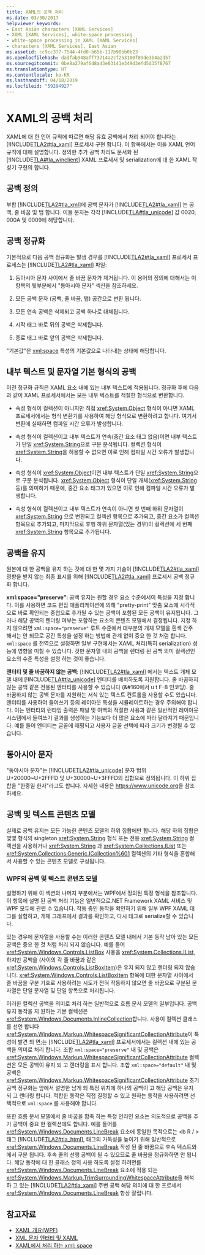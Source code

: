 ```yaml
---
title: XAML의 공백 처리
ms.date: 03/30/2017
helpviewer_keywords:
- East Asian characters [XAML Services]
- XAML [XAML Services], white-space processing
- white-space processing in XAML [XAML Services]
- characters [XAML Services], East Asian
ms.assetid: cc9cc377-7544-4fd0-b65b-117b90bb0b23
ms.openlocfilehash: dadfab948aff73714a2cf253100f89de3b4a2d57
ms.sourcegitcommit: 0be8a279af6d8a43e03141e349d3efd5d35f8767
ms.translationtype: HT
ms.contentlocale: ko-KR
ms.lasthandoff: 04/18/2019
ms.locfileid: "59294927"
---
```

# <a name="white-space-processing-in-xaml"></a>XAML의 공백 처리
XAML에 대 한 언어 규칙에 따르면 해당 유효 공백에서 처리 되어야 합니다는 [!INCLUDE[TLA2#tla_xaml](../../../includes/tla2sharptla-xaml-md.md)] 프로세서 구현 합니다. 이 항목에서는 이들 XAML 언어 규칙에 대해 설명합니다. 정의한 추가 공백 처리도 문서화 된 [!INCLUDE[TLA#tla_winclient](../../../includes/tlasharptla-winclient-md.md)] XAML 프로세서 및 serialization에 대 한 XAML 작성기 구현의 합니다.  
  
<a name="whitespace_definition"></a>   
## <a name="white-space-definition"></a>공백 정의  
 부합 [!INCLUDE[TLA2#tla_xml](../../../includes/tla2sharptla-xml-md.md)]에 공백 문자가 [!INCLUDE[TLA2#tla_xaml](../../../includes/tla2sharptla-xaml-md.md)] 는 공백, 줄 바꿈 및 탭 합니다. 이들 문자는 각각 [!INCLUDE[TLA#tla_unicode](../../../includes/tlasharptla-unicode-md.md)] 값 0020, 000A 및 0009에 해당합니다.  
  
<a name="whitespace_normalization"></a>   
## <a name="white-space-normalization"></a>공백 정규화  
 기본적으로 다음 공백 정규화는 발생 경우를 [!INCLUDE[TLA2#tla_xaml](../../../includes/tla2sharptla-xaml-md.md)] 프로세서 프로세스는 [!INCLUDE[TLA2#tla_xaml](../../../includes/tla2sharptla-xaml-md.md)] 파일:  
  
1. 동아시아 문자 사이에서 줄 바꿈 문자가 제거됩니다. 이 용어의 정의에 대해서는 이 항목의 뒷부분에서 "동아시아 문자" 섹션을 참조하세요.  
  
2. 모든 공백 문자 (공백, 줄 바꿈, 탭) 공간으로 변환 됩니다.  
  
3. 모든 연속 공백은 삭제되고 공백 하나로 대체됩니다.  
  
4. 시작 태그 바로 뒤의 공백은 삭제됩니다.  
  
5. 종료 태그 바로 앞의 공백은 삭제됩니다.  
  
 "기본값"은 [xml:space](xml-space-handling-in-xaml.md) 특성의 기본값으로 나타내는 상태에 해당합니다.  
  
<a name="whitespace_in_inner_text_and_string_primitives"></a>   
## <a name="white-space-in-inner-text-and-string-primitives"></a>내부 텍스트 및 문자열 기본 형식의 공백  
 이전 정규화 규칙은 XAML 요소 내에 있는 내부 텍스트에 적용됩니다. 정규화 후에 다음과 같이 XAML 프로세서에서는 모든 내부 텍스트를 적절한 형식으로 변환합니다.  
  
-   속성 형식이 컬렉션이 아니지만 직접 <xref:System.Object> 형식이 아니면 XAML 프로세서에서는 형식 변환기를 사용하여 해당 형식으로 변환하려고 합니다. 여기서 변환에 실패하면 컴파일 시간 오류가 발생합니다.  
  
-   속성 형식이 컬렉션이고 내부 텍스트가 연속(중간 요소 태그 없음)이면 내부 텍스트가 단일 <xref:System.String>으로 구문 분석됩니다. 컬렉션 형식이 <xref:System.String>을 허용할 수 없으면 이로 인해 컴파일 시간 오류가 발생합니다.  
  
-   속성 형식이 <xref:System.Object>이면 내부 텍스트가 단일 <xref:System.String>으로 구문 분석됩니다. <xref:System.Object> 형식이 단일 개체(<xref:System.String> 등)를 의미하기 때문에, 중간 요소 태그가 있으면 이로 인해 컴파일 시간 오류가 발생합니다.  
  
-   속성 형식이 컬렉션이고 내부 텍스트가 연속이 아니면 첫 번째 하위 문자열이 <xref:System.String> 으로 변환되고 컬렉션 항목으로 추가되고, 중간 요소가 컬렉션 항목으로 추가되고, 마지막으로 후행 하위 문자열(있는 경우)이 컬렉션에 세 번째 <xref:System.String> 항목으로 추가됩니다.  
  
<a name="preserving_whitespace"></a>   
## <a name="preserving-white-space"></a>공백을 유지  
 원본에 대 한 공백을 유지 하는 것에 대 한 몇 가지 기술이 [!INCLUDE[TLA2#tla_xaml](../../../includes/tla2sharptla-xaml-md.md)] 영향을 받지 않는 최종 표시를 위해 [!INCLUDE[TLA2#tla_xaml](../../../includes/tla2sharptla-xaml-md.md)] 프로세서 공백 정규화 합니다.  
  
 **xml:space="preserve"**: 공백 유지는 원할 경우 요소 수준에서이 특성을 지정 합니다. 이를 사용하면 코드 편집 애플리케이션에 의해 "pretty-print" 맞춤 요소에 시각적으로 바로 확인되는 중첩으로 추가될 수 있는 공백이 포함된 모든 공백이 유지됩니다. 그러나 해당 공백의 렌더링 여부는 포함하는 요소의 콘텐츠 모델에서 결정됩니다. 지정 하지 않으려면 `xml:space="preserve"` 루트 수준에서 대부분의 개체 모델을 흰색 간주 해서는 안 되므로 공간 특성을 설정 하는 방법에 관계 없이 중요 한 것 처럼 합니다. `xml:space` 를 전역으로 설정하면 일부 구현에서는 XAML 처리(특히 serialization) 성능에 영향을 미칠 수 있습니다. 것만 문자열 내의 공백을 렌더링 된 공백 의미 컬렉션인 요소의 수준 특성을 설정 하는 것이 좋습니다.  
  
 **엔터티 및 줄 바꿈하지 않는 공백**: [!INCLUDE[TLA2#tla_xaml](../../../includes/tla2sharptla-xaml-md.md)] 에서는 텍스트 개체 모델 내에 [!INCLUDE[TLA#tla_unicode](../../../includes/tlasharptla-unicode-md.md)] 엔터티를 배치하도록 지원합니다. 줄 바꿈하지 않는 공백 같은 전용된 엔터티를 사용할 수 있습니다 (&\#160에서 u t F-8 인코딩). 줄 바꿈하지 않는 공백 문자를 지원하는 서식 있는 텍스트 컨트롤을 사용할 수도 있습니다. 엔터티를 사용하여 들여쓰기 등의 레이아웃 특성을 시뮬레이트하는 경우 주의해야 합니다. 이는 엔터티의 런타임 출력은 패널 및 여백의 적절한 사용과 같은 일반적인 레이아웃 시스템에서 들여쓰기 결과를 생성하는 기능보다 더 많은 요소에 따라 달라지기 때문입니다. 예를 들어 엔터티는 글꼴에 매핑되고 사용자 글꼴 선택에 따라 크기가 변경될 수 있습니다.  
  
<a name="east_asian_characters"></a>   
## <a name="east-asian-characters"></a>동아시아 문자  
 "동아시아 문자"는 [!INCLUDE[TLA2#tla_unicode](../../../includes/tla2sharptla-unicode-md.md)] 문자 범위 U+20000~U+2FFFD 및 U+30000~U+3FFFD의 집합으로 정의됩니다. 이 하위 집합을 "한중일 한자"라고도 합니다. 자세한 내용은 <https://www.unicode.org>을 참조하세요.  
  
<a name="whitespace_and_text_content_models"></a>   
## <a name="white-space-and-text-content-models"></a>공백 및 텍스트 콘텐츠 모델  
 실제로 공백 유지는 모든 가능한 콘텐츠 모델의 하위 집합에만 합니다. 해당 하위 집합은 몇몇 형식의 singleton <xref:System.String> 형식 또는 전용 <xref:System.String> 컬렉션을 사용하거나 <xref:System.String> 과 <xref:System.Collections.IList> 또는 <xref:System.Collections.Generic.ICollection%601> 컬렉션의 기타 형식을 혼합해서 사용할 수 있는 콘텐츠 모델로 구성됩니다.  
  
### <a name="white-space-and-text-content-models-in-wpf"></a>WPF의 공백 및 텍스트 콘텐츠 모델  
 설명하기 위해 이 섹션의 나머지 부분에서는 WPF에서 정의된 특정 형식을 참조합니다. 이 항목에 설명 된 공백 처리 기능은 일반적으로.NET Framework XAML 서비스 및 WPF 모두에 관련 수 있습니다. 작동 중인 동작을 확인하기 위해 일부 WPF XAML 태그를 실험하고, 개체 그래프에서 결과를 확인하고, 다시 태그로 serialize할 수 있습니다.  
  
 있는 경우에 문자열을 사용할 수는 이러한 콘텐츠 모델 내에서 기본 동작 남아 있는 모든 공백은 중요 한 것 처럼 처리 되지 않습니다. 예를 들어 <xref:System.Windows.Controls.ListBox> 사용을 <xref:System.Collections.IList>, 하지만 공백을 (사이의 각 줄 바꿈과 같은 <xref:System.Windows.Controls.ListBoxItem>)은 유지 되지 않고 렌더링 되지 않습니다. <xref:System.Windows.Controls.ListBoxItem> 항목에 대한 문자열 사이에서 줄 바꿈을 구분 기호로 사용하려는 시도가 전혀 작동하지 않으면 줄 바꿈으로 구분된 문자열은 단일 문자열 및 단일 항목으로 처리됩니다.  
  
 이러한 컬렉션 공백을 의미로 처리 하는 일반적으로 흐름 문서 모델의 일부입니다. 공백 유지 동작을 지 원하는 기본 컬렉션은 <xref:System.Windows.Documents.InlineCollection>합니다. 사용이 컬렉션 클래스를 선언 합니다 <xref:System.Windows.Markup.WhitespaceSignificantCollectionAttribute>이 특성이 발견 되 면;는 [!INCLUDE[TLA2#tla_xaml](../../../includes/tla2sharptla-xaml-md.md)] 프로세서에서는 컬렉션 내에 있는 공백을 의미로 처리 합니다. 조합 `xml:space="preserve"` 내 및 공백은 <xref:System.Windows.Markup.WhitespaceSignificantCollectionAttribute> 컬렉션은 모든 공백이 유지 되 고 렌더링을 표시 합니다. 조합 `xml:space="default"` 내 및 공백은 <xref:System.Windows.Markup.WhitespaceSignificantCollectionAttribute> 초기 공백 정규화는 앞에서 설명한 남게 되 특정 위치에 하나의 공백이 고 해당 공백은 유지 되 고 렌더링 합니다. 적합한 동작은 직접 결정할 수 있고 원하는 동작을 사용하려면 선택적으로 `xml:space` 를 사용해야 합니다.  
  
 또한 흐름 문서 모델에서 줄 바꿈을 함축 하는 특정 인라인 요소는 의도적으로 공백을 추가 공백이 중요 한 컬렉션에도 합니다. 예를 들어를 <xref:System.Windows.Documents.LineBreak> 요소에 동일한 목적으로는 \<b R / > 태그 [!INCLUDE[TLA2#tla_html](../../../includes/tla2sharptla-html-md.md)], 태그의 가독성을 높이기 위해 일반적으로 <xref:System.Windows.Documents.LineBreak> 작성 된 줄 바꿈으로 후속 텍스트와에서 구분 됩니다. 후속 줄의 선행 공백이 될 수 있으므로 줄 바꿈을 정규화하면 안 됩니다. 해당 동작에 대 한 클래스 정의 사용 하도록 설정 하려면를 <xref:System.Windows.Documents.LineBreak> 요소에 적용 되는 <xref:System.Windows.Markup.TrimSurroundingWhitespaceAttribute>을 해석 하 고 있는 [!INCLUDE[TLA2#tla_xaml](../../../includes/tla2sharptla-xaml-md.md)] 주변 공백 해당 의미에 대 한 프로세서 <xref:System.Windows.Documents.LineBreak> 항상 잘립니다.  
  
## <a name="see-also"></a>참고자료

- [XAML 개요(WPF)](../wpf/advanced/xaml-overview-wpf.md)
- [XML 문자 엔터티 및 XAML](xml-character-entities-and-xaml.md)
- [XAML에서 처리 하는 xml: space](xml-space-handling-in-xaml.md)
